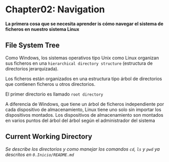 # Chapter02: Navigation

**La primera cosa que se necesita aprender is cómo navegar el sistema de ficheros en nuestro sistema Linux**

## File System Tree

Como Windows, los sistemas operativos tipo Unix como Linux organizan sus ficheros en una `hierarchical directory structure` (estructura de directorios jerarquizada).

Los ficheros están organizados en una estructura tipo árbol de directorios que contienen ficheros u otros directorios. 

El primer directorio es llamado `root directory`

A diferencia de Windows, que tiene un árbol de ficheros independiente por cada dispositivo de almacenamiento, Linux tiene uno solo sin importar los dispositivos montados. Los dispositivos de almacenamiento son montados en varios puntos del árbol del árbol según el administrador del sistema

## Current Working Directory

*Se describe los directorios y como manejar los
comandos `cd`, `ls` y `pwd` ya descritos en `0.Inicio/README.md`*